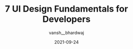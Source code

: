 ---
author: vansh__bhardwaj
date: 2021-09-24
hidden: true
publisher: thepracticaldev
tags:
  - design
target_url: https://dev.to/vansh__bhardwaj/7-ui-design-fundamentals-for-developers-57hg
title: 7 UI Design Fundamentals for Developers
---